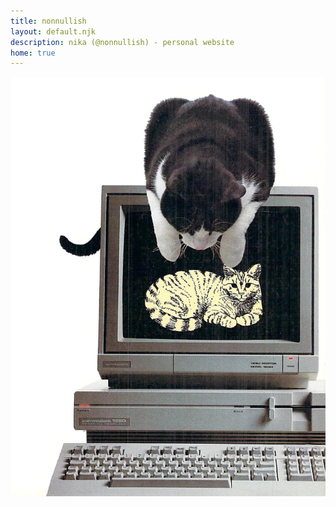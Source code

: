 ```yaml
---
title: nonnullish
layout: default.njk
description: nika (@nonnullish) - personal website
home: true
---
```

<img class="cat" src="/assets/images/cat.webp" alt="Photo of a cat sitting on an old computer that shows an image of a cat."/>
